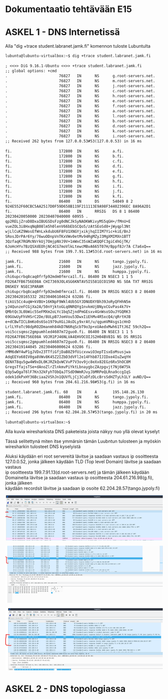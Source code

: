 # Dokumentaatio tehtävään E15

# ASKEL 1 - DNS Internetissä

Alla "dig +trace student.labranet.jamk.fi" komennon tuloste Lubuntulta<br/>

```
lubuntu@lubuntu-virtualbox:~$ dig +trace student.labranet.jamk.fi

; <<>> DiG 9.16.1-Ubuntu <<>> +trace student.labranet.jamk.fi
;; global options: +cmd
.                       76827   IN      NS      g.root-servers.net.
.                       76827   IN      NS      m.root-servers.net.
.                       76827   IN      NS      j.root-servers.net.
.                       76827   IN      NS      c.root-servers.net.
.                       76827   IN      NS      h.root-servers.net.
.                       76827   IN      NS      e.root-servers.net.
.                       76827   IN      NS      f.root-servers.net.
.                       76827   IN      NS      a.root-servers.net.
.                       76827   IN      NS      l.root-servers.net.
.                       76827   IN      NS      b.root-servers.net.
.                       76827   IN      NS      d.root-servers.net.
.                       76827   IN      NS      k.root-servers.net.
.                       76827   IN      NS      i.root-servers.net.
;; Received 262 bytes from 127.0.0.53#53(127.0.0.53) in 16 ms

fi.                     172800  IN      NS      a.fi.
fi.                     172800  IN      NS      b.fi.
fi.                     172800  IN      NS      c.fi.
fi.                     172800  IN      NS      d.fi.
fi.                     172800  IN      NS      e.fi.
fi.                     172800  IN      NS      g.fi.
fi.                     172800  IN      NS      h.fi.
fi.                     172800  IN      NS      i.fi.
fi.                     172800  IN      NS      j.fi.                                                                                                                                        
fi.                     172800  IN      NS      k.fi.                                                                                                                                        
fi.                     86400   IN      DS      54049 8 2 924E552F60CBC5AA2517D0F59D658B119F211113E9A98F34402396EC 8A96A2D1
fi.                     86400   IN      RRSIG   DS 8 1 86400 20230420050000 20230407040000 60955 . qp2RELjZroD8DxaIBUGSDsFzg0dNCJkSyNAOKWKivyMS5qGH+/fMnU+E vueZOL3i8HxqNqB08lm5h0lenV66bEbSCQo5/zAtSEoSd8+jWyqpl3Nt wjLlCuKZ9WosEfWnLxkdubU6F8FU1XNGYjxikjhqIIIM7Yic+kiE/BnJ SRosJDrPAr6Yy/76wuODnpVnTKxVWv0etMv94RgMZyJ3MgXMIMXn1BTT 3QzfaqK7RGMcNVrkUj7OmjpNVJ9V+1mWxC35sWZaKQQFC3giC4hGjTK/ 6JoHcHYv7BzQSXdEOhjNC4CG7moVlkLtewcMBvA665T07H/Bppf8Jr7A C7a6xQ==
;; Received 988 bytes from 199.7.91.13#53(d.root-servers.net) in 16 ms

jamk.fi.                21600   IN      NS      tango.jypoly.fi.
jamk.fi.                21600   IN      NS      jazz.jypoly.fi.
jamk.fi.                21600   IN      NS      humppa.jypoly.fi.
chi6upcrbq8caq0frfp92mdm0fmrca1l.fi. 86400 IN NSEC3 1 1 5 FD26A7FB6756E08A CHI7369JOL4SG6KNTAV5IS581ECO15RO NS SOA TXT RRSIG DNSKEY NSEC3PARAM
chi6upcrbq8caq0frfp92mdm0fmrca1l.fi. 86400 IN RRSIG NSEC3 8 2 86400 20230420165332 20230406104624 63286 fi. tikUi5Cc4uqW+kVBU+16KNpF9Wkl4Ub5GYJDNUDXYBh39JoRyQFHhN5m yJ4QunzeFCGjXa2A/50nYjktoGLq0NRQYg1nvkmUjBNyxCGvPas4k7V+ QMbtQc3L0bWic5SeFMXm2oLYc1bq5ZjndPmGEsxv4GnWsoSOuJYGQRK3 69GUwUyFhVHSrC2De/8ULpB7JomVou53DwxIiEhMv4R5xcQ4/qRrtHJB e+dCBwTICL8mKo0s6So1979uXGiJAsDLy9xrAt/u/qgumVM4sgs1cHnD LrlLYFoTc98dpRO2Dmanmh84kD7N6RqScbT9o3p+xUAedxMwh61TtJ6Z 59ch2Q==
voi5ccsqmsc2gmpumhled4607m72guo0.fi. 86400 IN NSEC3 1 1 5 FD26A7FB6756E08A VOJR1PJ46NLVA4EHVOCOIJS2H04BV8IG NS DS RRSIG
voi5ccsqmsc2gmpumhled4607m72guo0.fi. 86400 IN RRSIG NSEC3 8 2 86400 20230419144045 20230406000624 63286 fi. rMM6dWY4wP1gJVDx23TTfiGfjDaB8Z9fUicxvwiO3epTIsxEoMsusjwa AdqEEYo60IV0ga8VWv8K45Z2IZbD3dVFl2e14Fhb87IJIDxe4IuZwqYH QENXT8qu5gw4W9xDL0KJRZkQvWCVvP7V3ov9jc8eXx82EGz6Rx5hOC8M GregsTfajsTSe+dAnoZlrZlnkmvPiYktLbnaygbcZAzpgvjt7Nj6W75k Q3p5wOgaT6lF7Kn32kFyhTObQaJTSdD9WmRJvyJbMRPeQLRna9ccgIqS odek1dkPxHY36Bciaa2VShJn1QUVfLjCj3CuDfzDLcBrsSdHZTyLh1LY auND/Q==
;; Received 960 bytes from 204.61.216.98#53(g.fi) in 16 ms

student.labranet.jamk.fi. 60    IN      A       195.148.26.130
jamk.fi.                86400   IN      NS      tango.jypoly.fi.
jamk.fi.                86400   IN      NS      humppa.jypoly.fi.
jamk.fi.                86400   IN      NS      jazz.jypoly.fi.
;; Received 296 bytes from 62.204.28.57#53(tango.jypoly.fi) in 20 ms

lubuntu@lubuntu-virtualbox:~$ 
```

Alla kuvia wiresharkista DNS paketeista joista näkyy nuo yllä olevat kyselyt<br/>



Tässä selitettynä miten itse ymmärsin tämän Luubntun tulosteen ja myöskin wiresharkin tulosteet DNS kyselyistä<br/>

Aluksi käydään eri root servereitä lävitse ja saadaan vastaus ip osoitteesta 127.0.0.52, jonka jälkeen käydään TLD (Top level Domain) lävitse ja saadaan vastaus<br/>
ip osoitteesta 199.7.91.13(d.root-servers.net) ja tämän jälkeen käydään Domaineita lävitse ja saadaan vastaus ip osoitteesta 204.61.216.98(g.fi), jonka jälkeen<br/>
käydään recordsit lävitse ja saadaan ip osoite 62.204.28.57(tango.jypoly.fi)<br/>

![](documentation/E15/Wireshark_root.png)<br/>

![](documentation/E15/Wireshark_TLD.png)<br/>

![](documentation/E15/Wireshark_Domain.png)<br/>

# ASKEL 2 - DNS topologiassa

